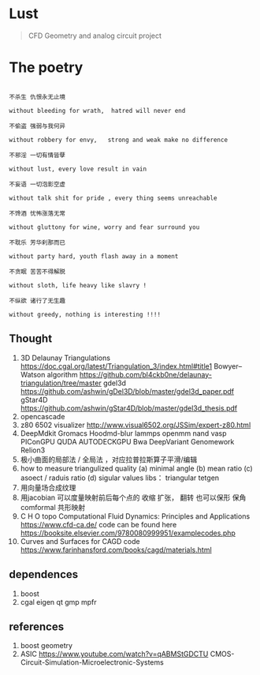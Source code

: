 # Lust 

> CFD Geometry and analog circuit project


# The poetry 
```

不杀生 仇恨永无止境

without bleeding for wrath,  hatred will never end

不偷盗 强弱与我何异

without robbery for envy,   strong and weak make no difference

不邪淫 一切有情皆孽

without lust, every love result in vain

不妄语 一切泡影空虚

without talk shit for pride , every thing seems unreachable

不馋酒 忧怖涨落无常

without gluttony for wine, worry and fear surround you

不耽乐 芳华刹那而已

without party hard, youth flash away in a moment

不贪眠 苦苦不得解脱

without sloth, life heavy like slavry !

不纵欲 诸行了无生趣

without greedy, nothing is interesting !!!!

```

## Thought

1. 3D Delaunay Triangulations https://doc.cgal.org/latest/Triangulation_3/index.html#title1
Bowyer–Watson algorithm https://github.com/bl4ckb0ne/delaunay-triangulation/tree/master
gdel3d https://github.com/ashwin/gDel3D/blob/master/gdel3d_paper.pdf
gStar4D https://github.com/ashwin/gStar4D/blob/master/gdel3d_thesis.pdf
2. opencascade
3. z80 6502 visualizer http://www.visual6502.org/JSSim/expert-z80.html
4. 
	DeepMdkit 
	Gromacs Hoodmd-blur lammps openmm nand 
	vasp
	PIConGPU QUDA
	AUTODECKGPU Bwa DeepVariant 
	Genomework Relion3
5. 极小曲面的局部法 / 全局法 ，对应拉普拉斯算子平滑/编辑
6. how to measure triangulized quality 
	(a) minimal angle 
	(b) mean ratio
	(c) asoect / raduis ratio
	(d) sigular values
libs： triangular tetgen
7. 用向量场合成纹理
8. 用jacobian 可以度量映射前后每个点的 收缩 扩张， 翻转
	也可以保形 保角 comformal 共形映射
9. C H O topo Computational Fluid Dynamics: Principles and Applications https://www.cfd-ca.de/
	code can be found here https://booksite.elsevier.com/9780080999951/examplecodes.php
10. Curves and Surfaces for CAGD
	code https://www.farinhansford.com/books/cagd/materials.html

## dependences
1. boost 
2. cgal eigen qt gmp mpfr

## references

1. boost geometry
2. ASIC https://www.youtube.com/watch?v=qABMStGDCTU CMOS-Circuit-Simulation-Microelectronic-Systems
